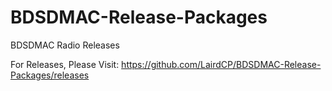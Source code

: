 # BDSDMAC-Release-Packages
BDSDMAC Radio Releases

For Releases, Please Visit: https://github.com/LairdCP/BDSDMAC-Release-Packages/releases
